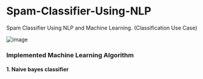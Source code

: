 # Spam-Classifier-Using-NLP
Spam Classifier Using NLP and Machine Learning. (Classification Use Case)

![image](https://user-images.githubusercontent.com/69152112/208775973-d50ea91e-bbd7-4bbd-817c-75f52490e7de.png)


### Implemented Machine Learning Algorithm 
#### 1. Naive bayes classifier
